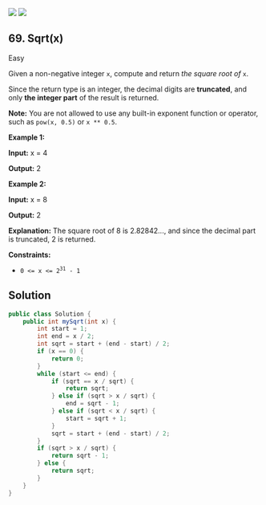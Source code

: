 [![](https://img.shields.io/github/stars/LeetCode-Top-Interview-150/LeetCode-Top-Interview-150?label=Stars&style=flat-square)](https://github.com/LeetCode-Top-Interview-150/LeetCode-Top-Interview-150)
[![](https://img.shields.io/github/forks/LeetCode-Top-Interview-150/LeetCode-Top-Interview-150?label=Fork%20me%20on%20GitHub%20&style=flat-square)](https://github.com/LeetCode-Top-Interview-150/LeetCode-Top-Interview-150/fork)

## 69\. Sqrt(x)

Easy

Given a non-negative integer `x`, compute and return _the square root of_ `x`.

Since the return type is an integer, the decimal digits are **truncated**, and only **the integer part** of the result is returned.

**Note:** You are not allowed to use any built-in exponent function or operator, such as `pow(x, 0.5)` or `x ** 0.5`.

**Example 1:**

**Input:** x = 4

**Output:** 2 

**Example 2:**

**Input:** x = 8

**Output:** 2

**Explanation:** The square root of 8 is 2.82842..., and since the decimal part is truncated, 2 is returned.

**Constraints:**

*   <code>0 <= x <= 2<sup>31</sup> - 1</code>

## Solution

```java
public class Solution {
    public int mySqrt(int x) {
        int start = 1;
        int end = x / 2;
        int sqrt = start + (end - start) / 2;
        if (x == 0) {
            return 0;
        }
        while (start <= end) {
            if (sqrt == x / sqrt) {
                return sqrt;
            } else if (sqrt > x / sqrt) {
                end = sqrt - 1;
            } else if (sqrt < x / sqrt) {
                start = sqrt + 1;
            }
            sqrt = start + (end - start) / 2;
        }
        if (sqrt > x / sqrt) {
            return sqrt - 1;
        } else {
            return sqrt;
        }
    }
}
```